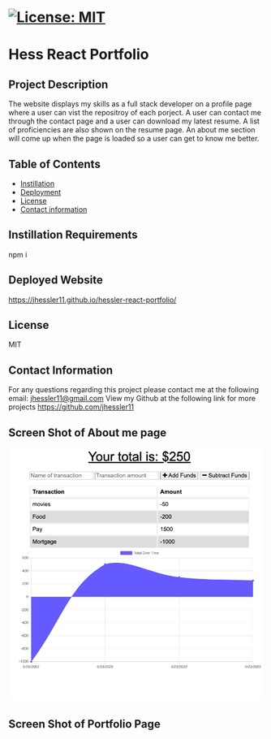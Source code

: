 # [![License: MIT](https://img.shields.io/badge/License-MIT-yellow.svg)](https://opensource.org/licenses/MIT)
  
  # Hess React Portfolio

  ## Project Description 
  The website displays my skills as a full stack developer on a profile page where a user can vist the repositroy of each porject. A user can contact me   through the contact page and a user can download my latest resume. A list of proficiencies are also shown on the resume page. An about me section will come up when the page is loaded so a user can get to know me better. 
  
  ## Table of Contents
  - [Instillation](#Instillation-Requirements)
  - [Deployment](#Deployed-Webiste)
  - [License](#License)
  - [Contact information](#Contact-information)
  
  ## Instillation Requirements
  npm i
  
  ## Deployed Website
  https://jhessler11.github.io/hessler-react-portfolio/
  
  ## License
  MIT

  ## Contact Information 
  For any questions regarding this project please contact me at the following email: jhessler11@gmail.com
  View my Github at the following link for more projects https://github.com/jhessler11
  

  ## Screen Shot of About me page
  ![Alt text](https://github.com/JHESSLER11/hess-budget-tracker/blob/main/public/images/budget_tracker.png)
  
  ## Screen Shot of Portfolio Page
